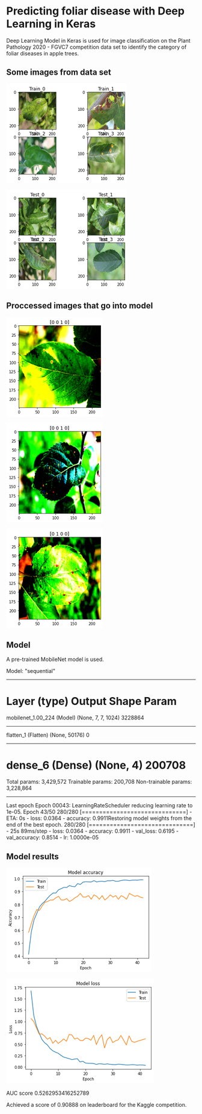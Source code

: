 # Predicting foliar disease with Deep Learning in Keras
Deep Learning Model in Keras is used for image classification on the Plant Pathology 2020 - FGVC7 competition data set to identify the category of foliar diseases in apple trees.

## Some images from data set

![alt text](https://github.com/stochasticats/plantpathologyfgvc7-keras-deeplearning/blob/master/train_images.png "Some images from the training set")

![alt text](https://github.com/stochasticats/plantpathologyfgvc7-keras-deeplearning/blob/master/test_images.png "Some images from the testing set")

## Proccessed images that go into model

![alt text](https://github.com/stochasticats/plantpathologyfgvc7-keras-deeplearning/blob/master/processed_image.png "Processed image")

![alt text](https://github.com/stochasticats/plantpathologyfgvc7-keras-deeplearning/blob/master/processedimage2.png "Another processed image")

![alt text](https://github.com/stochasticats/plantpathologyfgvc7-keras-deeplearning/blob/master/processedimage4.png "Another processed image")

## Model
A pre-trained MobileNet model is used.

Model: "sequential"
_________________________________________________________________
Layer (type)                 Output Shape              Param  
=================================================================
mobilenet_1.00_224 (Model)   (None, 7, 7, 1024)        3228864   
_________________________________________________________________
flatten_1 (Flatten)          (None, 50176)             0         
_________________________________________________________________
dense_6 (Dense)              (None, 4)                 200708    
=================================================================
Total params: 3,429,572
Trainable params: 200,708
Non-trainable params: 3,228,864
_________________________________________________________________

Last epoch
Epoch 00043: LearningRateScheduler reducing learning rate to 1e-05.
Epoch 43/50
280/280 [==============================] - ETA: 0s - loss: 0.0364 - accuracy: 0.9911Restoring model weights from the end of the best epoch.
280/280 [==============================] - 25s 89ms/step - loss: 0.0364 - accuracy: 0.9911 - val_loss: 0.6195 - val_accuracy: 0.8514 - lr: 1.0000e-05

## Model results

![alt text](https://github.com/stochasticats/plantpathologyfgvc7-keras-deeplearning/blob/master/model_acc.png "Model accuracy over epochs")

![alt text](https://github.com/stochasticats/plantpathologyfgvc7-keras-deeplearning/blob/master/model_loss.png "Model loss over epochs")

AUC score 0.5262953416252789

Achieved a score of 0.90888 on leaderboard for the Kaggle competition.
